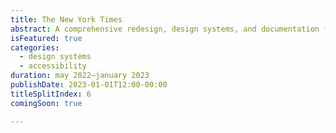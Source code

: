 ```yaml
---
title: The New York Times
abstract: A comprehensive redesign, design systems, and documentation for the internal resources platform of a household name.
isFeatured: true
categories:
  - design systems
  - accessibility
duration: may 2022—january 2023
publishDate: 2023-01-01T12:00-00:00
titleSplitIndex: 6
comingSoon: true

---
```

